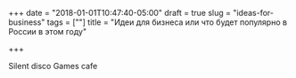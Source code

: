 +++
date = "2018-01-01T10:47:40-05:00"
draft = true
slug = "ideas-for-business"
tags = [""]
title = "Идеи для бизнеса или что будет популярно в России в этом году"

+++

Silent disco
Games cafe
